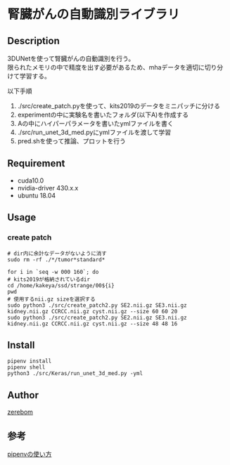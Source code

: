 腎臓がんの自動識別ライブラリ
====


## Description
3DUNetを使って腎臓がんの自動識別を行う。  
限られたメモリの中で精度を出す必要があるため、mhaデータを適切に切り分けて学習する。

以下手順
1. ./src/create_patch.pyを使って、kits2019のデータをミニパッチに分ける
1. experimentの中に実験名を書いたフォルダ(以下A)を作成する
1. Aの中にハイパーパラメータを書いたymlファイルを書く
1. ./src/run_unet_3d_med.pyにymlファイルを渡して学習
1. pred.shを使って推論、プロットを行う

## Requirement
- cuda10.0
- nvidia-driver 430.x.x
- ubuntu 18.04 


## Usage

### create patch
```
# dir内に余計なデータがないように消す
sudo rm -rf ./*/tumor*standard*

for i in `seq -w 000 160`; do
# kits2019が格納されているdir
cd /home/kakeya/ssd/strange/00${i}
pwd
# 使用するnii.gz sizeを選択する
sudo python3 ./src/create_patch2.py SE2.nii.gz SE3.nii.gz kidney.nii.gz CCRCC.nii.gz cyst.nii.gz --size 60 60 20 
sudo python3 ./src/create_patch2.py SE2.nii.gz SE3.nii.gz kidney.nii.gz CCRCC.nii.gz cyst.nii.gz --size 48 48 16
```

## Install
```
pipenv install
pipenv shell
python3 ./src/Keras/run_unet_3d_med.py -yml
```

## Author
[zerebom](https://github.com/zerebom)
## 参考
[pipenvの使い方](https://medium.com/@kjmczk/python-pipenv-2fbcd681f534)